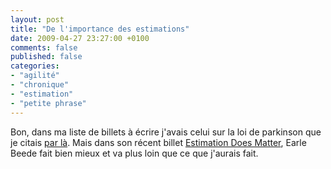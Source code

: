 ```yaml
---
layout: post
title: "De l'importance des estimations"
date: 2009-04-27 23:27:00 +0100
comments: false
published: false
categories: 
- "agilité"
- "chronique"
- "estimation"
- "petite phrase"
---
```

Bon, dans ma liste de billets à écrire j'avais celui sur la loi de parkinson que je citais [par là](/index.php?post/2009/01/20/Petite-phrase).
Mais dans son récent billet [Estimation Does Matter](http://blogs.construx.com/blogs/earl/archive/2009/04/20/estimation-does-matter.aspx), Earle Beede fait bien mieux et va plus loin que ce que j'aurais fait.



